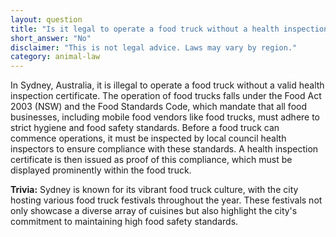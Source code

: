 ```yaml
---
layout: question
title: "Is it legal to operate a food truck without a health inspection certificate in Sydney, Australia?"
short_answer: "No"
disclaimer: "This is not legal advice. Laws may vary by region."
category: animal-law
---
```

In Sydney, Australia, it is illegal to operate a food truck without a valid health inspection certificate. The operation of food trucks falls under the Food Act 2003 (NSW) and the Food Standards Code, which mandate that all food businesses, including mobile food vendors like food trucks, must adhere to strict hygiene and food safety standards. Before a food truck can commence operations, it must be inspected by local council health inspectors to ensure compliance with these standards. A health inspection certificate is then issued as proof of this compliance, which must be displayed prominently within the food truck.

**Trivia:** Sydney is known for its vibrant food truck culture, with the city hosting various food truck festivals throughout the year. These festivals not only showcase a diverse array of cuisines but also highlight the city's commitment to maintaining high food safety standards.
